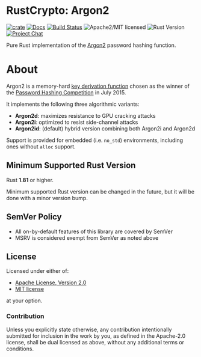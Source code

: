 # RustCrypto: Argon2

[![crate][crate-image]][crate-link]
[![Docs][docs-image]][docs-link]
[![Build Status][build-image]][build-link]
![Apache2/MIT licensed][license-image]
![Rust Version][rustc-image]
[![Project Chat][chat-image]][chat-link]

Pure Rust implementation of the [Argon2] password hashing function.

# About

Argon2 is a memory-hard [key derivation function] chosen as the winner of
the [Password Hashing Competition] in July 2015.

It implements the following three algorithmic variants:

- **Argon2d**: maximizes resistance to GPU cracking attacks
- **Argon2i**: optimized to resist side-channel attacks
- **Argon2id**: (default) hybrid version combining both Argon2i and Argon2d

Support is provided for embedded (i.e. `no_std`) environments, including
ones without `alloc` support.

## Minimum Supported Rust Version

Rust **1.81** or higher.

Minimum supported Rust version can be changed in the future, but it will be
done with a minor version bump.

## SemVer Policy

- All on-by-default features of this library are covered by SemVer
- MSRV is considered exempt from SemVer as noted above

## License

Licensed under either of:

 * [Apache License, Version 2.0](http://www.apache.org/licenses/LICENSE-2.0)
 * [MIT license](http://opensource.org/licenses/MIT)

at your option.

### Contribution

Unless you explicitly state otherwise, any contribution intentionally submitted
for inclusion in the work by you, as defined in the Apache-2.0 license, shall be
dual licensed as above, without any additional terms or conditions.

[//]: # (badges)

[crate-image]: https://img.shields.io/crates/v/argon2
[crate-link]: https://crates.io/crates/argon2
[docs-image]: https://docs.rs/argon2/badge.svg
[docs-link]: https://docs.rs/argon2/
[license-image]: https://img.shields.io/badge/license-Apache2.0/MIT-blue.svg
[rustc-image]: https://img.shields.io/badge/rustc-1.81+-blue.svg
[chat-image]: https://img.shields.io/badge/zulip-join_chat-blue.svg
[chat-link]: https://rustcrypto.zulipchat.com/#narrow/stream/260046-password-hashes
[build-image]: https://github.com/RustCrypto/password-hashes/workflows/argon2/badge.svg?branch=master&event=push
[build-link]: https://github.com/RustCrypto/password-hashes/actions?query=workflow%3Aargon2

[//]: # (general links)

[Argon2]: https://en.wikipedia.org/wiki/Argon2
[key derivation function]: https://en.wikipedia.org/wiki/Key_derivation_function
[Password Hashing Competition]: https://www.password-hashing.net/
